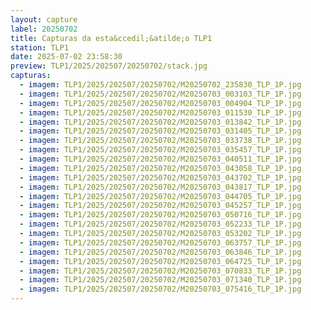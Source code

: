 ```yaml
---
layout: capture
label: 20250702
title: Capturas da esta&ccedil;&atilde;o TLP1
station: TLP1
date: 2025-07-02 23:58:30
preview: TLP1/2025/202507/20250702/stack.jpg
capturas:
  - imagem: TLP1/2025/202507/20250702/M20250702_235830_TLP_1P.jpg
  - imagem: TLP1/2025/202507/20250702/M20250703_003103_TLP_1P.jpg
  - imagem: TLP1/2025/202507/20250702/M20250703_004904_TLP_1P.jpg
  - imagem: TLP1/2025/202507/20250702/M20250703_011530_TLP_1P.jpg
  - imagem: TLP1/2025/202507/20250702/M20250703_013842_TLP_1P.jpg
  - imagem: TLP1/2025/202507/20250702/M20250703_031405_TLP_1P.jpg
  - imagem: TLP1/2025/202507/20250702/M20250703_033738_TLP_1P.jpg
  - imagem: TLP1/2025/202507/20250702/M20250703_035457_TLP_1P.jpg
  - imagem: TLP1/2025/202507/20250702/M20250703_040511_TLP_1P.jpg
  - imagem: TLP1/2025/202507/20250702/M20250703_043058_TLP_1P.jpg
  - imagem: TLP1/2025/202507/20250702/M20250703_043702_TLP_1P.jpg
  - imagem: TLP1/2025/202507/20250702/M20250703_043817_TLP_1P.jpg
  - imagem: TLP1/2025/202507/20250702/M20250703_044705_TLP_1P.jpg
  - imagem: TLP1/2025/202507/20250702/M20250703_045257_TLP_1P.jpg
  - imagem: TLP1/2025/202507/20250702/M20250703_050716_TLP_1P.jpg
  - imagem: TLP1/2025/202507/20250702/M20250703_052233_TLP_1P.jpg
  - imagem: TLP1/2025/202507/20250702/M20250703_053202_TLP_1P.jpg
  - imagem: TLP1/2025/202507/20250702/M20250703_063757_TLP_1P.jpg
  - imagem: TLP1/2025/202507/20250702/M20250703_063846_TLP_1P.jpg
  - imagem: TLP1/2025/202507/20250702/M20250703_064725_TLP_1P.jpg
  - imagem: TLP1/2025/202507/20250702/M20250703_070833_TLP_1P.jpg
  - imagem: TLP1/2025/202507/20250702/M20250703_071340_TLP_1P.jpg
  - imagem: TLP1/2025/202507/20250702/M20250703_075416_TLP_1P.jpg
---
```

